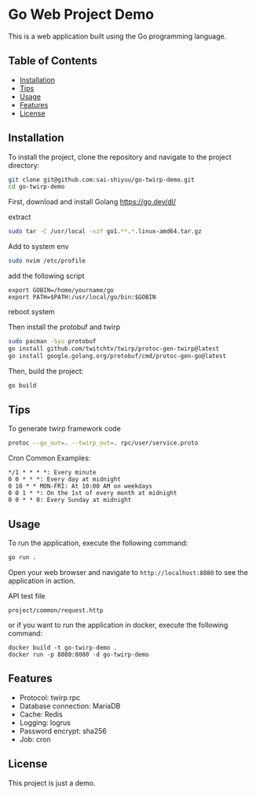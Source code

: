 # Go Web Project Demo

This is a web application built using the Go programming language.

## Table of Contents

- [Installation](#installation)
- [Tips](#tips)
- [Usage](#usage)
- [Features](#features)
- [License](#license)

## Installation

To install the project, clone the repository and navigate to the project directory:

```sh
git clone git@github.com:sai-shiyuu/go-twirp-demo.git
cd go-twirp-demo
```

First, download and install Golang
https://go.dev/dl/

extract
```sh
sudo tar -C /usr/local -xzf go1.**.*.linux-amd64.tar.gz
```
Add to system env
```sh
sudo nvim /etc/profile
```
add the following script
```
export GOBIN=/home/yourname/go
export PATH=$PATH:/usr/local/go/bin:$GOBIN
```
reboot system

Then install the protobuf and twirp
```sh
sudo pacman -Syu protobuf
go install github.com/twitchtv/twirp/protoc-gen-twirp@latest
go install google.golang.org/protobuf/cmd/protoc-gen-go@latest
```
Then, build the project:

```sh
go build
```
## Tips

To generate twirp framework code

```sh
protoc --go_out=. --twirp_out=. rpc/user/service.proto
```

Cron Common Examples:

    */1 * * * *: Every minute
    0 0 * * *: Every day at midnight
    0 10 * * MON-FRI: At 10:00 AM on weekdays
    0 0 1 * *: On the 1st of every month at midnight
    0 0 * * 0: Every Sunday at midnight

## Usage

To run the application, execute the following command:

```sh
go run .
```

Open your web browser and navigate to `http://localhost:8080` to see the application in action.

API test file
```
project/common/request.http
```

or if you want to run the application in docker,  execute the following command:
```
docker build -t go-twirp-demo .
docker run -p 8080:8080 -d go-twirp-demo
```
## Features

- Protocol: twirp rpc
- Database connection: MariaDB
- Cache: Redis
- Logging: logrus
- Password encrypt: sha256
- Job: cron

## License

This project is just a demo.